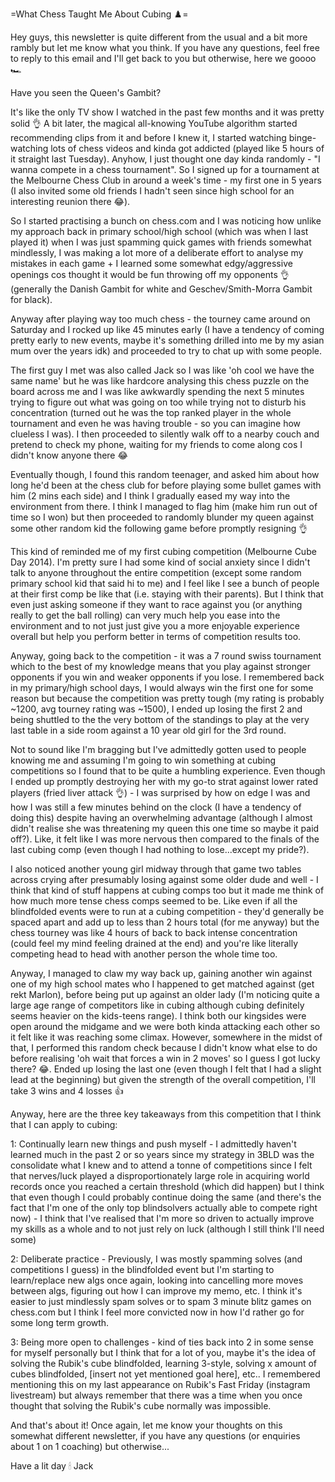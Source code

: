 =What Chess Taught Me About Cubing ♟️=

Hey guys, this newsletter is quite different from the usual and a bit more rambly but let me know what you think. If you have any questions, feel free to reply to this email and I'll get back to you but otherwise, here we goooo 🏎️

Have you seen the Queen's Gambit?

It's like the only TV show I watched in the past few months and it was pretty solid 👌 A bit later, the magical all-knowing YouTube algorithm started recommending clips from it and before I knew it, I started watching binge-watching lots of chess videos and kinda got addicted (played like 5 hours of it straight last Tuesday).  Anyhow, I just thought one day kinda randomly - "I wanna compete in a chess tournament". So I signed up for a tournament at the Melbourne Chess Club in around a week's time - my first one in 5 years (I also invited some old friends I hadn't seen since high school for an interesting reunion there 😂).

So I started practising a bunch on chess.com and I was noticing how unlike my approach back in primary school/high school (which was when I last played it) when I was just spamming quick games with friends somewhat mindlessly, I was making a lot more of a deliberate effort to analyse my mistakes in each game + I learned some somewhat edgy/aggressive openings cos thought it would be fun throwing off my opponents 👌 (generally the Danish Gambit for white and Geschev/Smith-Morra Gambit for black).

Anyway after playing way too much chess - the tourney came around on Saturday and I rocked up like 45 minutes early (I have a tendency of coming pretty early to new events, maybe it's something drilled into me by my asian mum over the years idk) and proceeded to try to chat up with some people.

The first guy I met was also called Jack so I was like 'oh cool we have the same name' but he was like hardcore analysing this chess puzzle on the board across me and I was like awkwardly spending the next 5 minutes trying to figure out what was going on too while trying not to disturb his concentration (turned out he was the top ranked player in the whole tournament and even he was having trouble - so you can imagine how clueless I was). I then proceeded to silently walk off to a nearby couch and pretend to check my phone, waiting for my friends to come along cos I didn't know anyone there 😂

Eventually though, I found this random teenager, and asked him about how long he'd been at the chess club for before playing some bullet games with him (2 mins each side) and I think I gradually eased my way into the environment from there. I think I managed to flag him (make him run out of time so I won) but then proceeded to randomly blunder my queen against some other random kid the following game before promptly resigning 👌

This kind of reminded me of my first cubing competition (Melbourne Cube Day 2014). I'm pretty sure I had some kind of social anxiety since I didn't talk to anyone throughout the entire competition (except some random primary school kid that said hi to me) and I feel like I see a bunch of people at their first comp be like that (i.e. staying with their parents). But I think that even just asking someone if they want to race against you (or anything really to get the ball rolling) can very much help you ease into the environment and to not just just give you a more enjoyable experience overall but help you perform better in terms of competition results too.

Anyway, going back to the competition - it was a 7 round swiss tournament which to the best of my knowledge means that you play against stronger opponents if you win and weaker opponents if you lose. I remembered back in my primary/high school days, I would always win the first one for some reason but because the competition was pretty tough (my rating is probably ~1200, avg tourney rating was ~1500), I ended up losing the first 2 and being shuttled to the the very bottom of the standings to play at the very last table in a side room against a 10 year old girl for the 3rd round.

Not to sound like I'm bragging but I've admittedly gotten used to people knowing me and assuming I'm going to win something at cubing competitions so I found that to be quite a humbling experience. Even though I ended up promptly destroying her with my go-to strat against lower rated players (fried liver attack 👌) - I was surprised by how on edge I was and how I was still a few minutes behind on the clock (I have a tendency of doing this) despite having an overwhelming advantage (although I almost didn't realise she was threatening my queen this one time so maybe it paid off?). Like, it felt like I was more nervous then compared to the finals of the last cubing comp (even though I had nothing to lose...except my pride?).

I also noticed another young girl midway through that game two tables across crying after presumably losing against some older dude and well - I think that kind of stuff happens at cubing comps too but it made me think of how much more tense chess comps seemed to be. Like even if all the blindfolded events were to run at a cubing competition - they'd generally be spaced apart and add up to less than 2 hours total (for me anyway) but the chess tourney was like 4 hours of back to back intense concentration (could feel my mind feeling drained at the end) and you're like literally competing head to head with another person the whole time too.

Anyway, I managed to claw my way back up, gaining another win against one of my high school mates who I happened to get matched against (get rekt Marlon), before being put up against an older lady (I'm noticing quite a large age range of competitors like in cubing although cubing definitely seems heavier on the kids-teens range). I think both our kingsides were open around the midgame and we were both kinda attacking each other so it felt like it was reaching some climax. However, somewhere in the midst of that, I performed this random check because I didn't know what else to do before realising 'oh wait that forces a win in 2 moves' so I guess I got lucky there? 😂. Ended up losing the last one (even though I felt that I had a slight lead at the beginning) but given the strength of the overall competition, I'll take 3 wins and 4 losses 👍

Anyway, here are the three key takeaways from this competition that I think that I can apply to cubing:

1: Continually learn new things and push myself - I admittedly haven't learned much in the past 2 or so years since my strategy in 3BLD was the consolidate what I knew and to attend a tonne of competitions since I felt that nerves/luck played a disproportionately large role in acquiring world records once you reached a certain threshold (which did happen) but I think that even though I could probably continue doing the same (and there's the fact that I'm one of the only top blindsolvers actually able to compete right now) - I think that I've realised that I'm more so driven to actually improve my skills as a whole and to not just rely on luck (although I still think I'll need some)

2: Deliberate practice - Previously, I was mostly spamming solves (and competitions I guess) in the blindfolded event but I'm starting to learn/replace new algs once again, looking into cancelling more moves between algs, figuring out how I can improve my memo, etc. I think it's easier to just mindlessly spam solves or to spam 3 minute blitz games on chess.com but I think I feel more convicted now in how I'd rather go for some long term growth.

3: Being more open to challenges - kind of ties back into 2 in some sense for myself personally but I think that for a lot of you, maybe it's the idea of solving the Rubik's cube blindfolded, learning 3-style, solving x amount of cubes blindfolded, [insert not yet mentioned goal here], etc.. I remembered mentioning this on my last appearance on Rubik's Fast Friday (instagram livestream) but always remember that there was a time when you once thought that solving the Rubik's cube normally was impossible.

And that's about it! Once again, let me know your thoughts on this somewhat different newsletter, if you have any questions (or enquiries about 1 on 1 coaching) but otherwise...

Have a lit day 🕯
Jack
